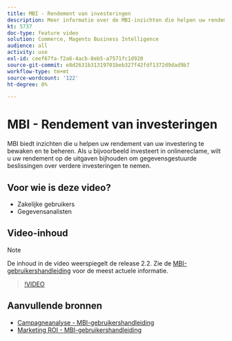 ```yaml
---
title: MBI - Rendement van investeringen
description: Meer informatie over de MBI-inzichten die helpen uw rendement van uw investering op te sporen.
kt: 5737
doc-type: feature video
solution: Commerce, Magento Business Intelligence
audience: all
activity: use
exl-id: ceef67fa-f2a6-4acb-8eb5-a7571fc1d920
source-git-commit: e8d2631b31319701beb327f42fdf1372d9dad9b7
workflow-type: tm+mt
source-wordcount: '122'
ht-degree: 0%

---
```


# MBI - Rendement van investeringen

MBI biedt inzichten die u helpen uw rendement van uw investering te bewaken en te beheren. Als u bijvoorbeeld investeert in onlinereclame, wilt u uw rendement op de uitgaven bijhouden om gegevensgestuurde beslissingen over verdere investeringen te nemen.

## Voor wie is deze video?

- Zakelijke gebruikers
- Gegevensanalisten

## Video-inhoud

>[!NOTE]
>
>De inhoud in de video weerspiegelt de release 2.2. Zie de [MBI-gebruikershandleiding](https://experienceleague.adobe.com/docs/commerce-business-intelligence/mbi/guide-overview.html) voor de meest actuele informatie.

>[!VIDEO](https://video.tv.adobe.com/v/35991?quality=12&learn=on)

## Aanvullende bronnen

- [Campagneanalyse - MBI-gebruikershandleiding](https://experienceleague.adobe.com/docs/commerce-business-intelligence/mbi/analyze/campaigns/ess-coupon-code-analysis.html)
- [Marketing ROI - MBI-gebruikershandleiding](https://experienceleague.adobe.com/docs/commerce-business-intelligence/mbi/analyze/campaigns/marketing-roi.html)
